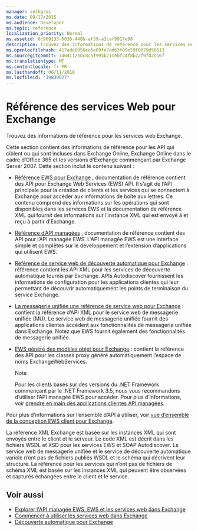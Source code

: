 ```yaml
---
manager: sethgros
ms.date: 09/17/2015
ms.audience: Developer
ms.topic: reference
localization_priority: Normal
ms.assetid: 6c969133-6036-448b-af39-a3caf9917e98
description: Trouvez des informations de référence pour les services web Exchange.
ms.openlocfilehash: 417ade6956ee5e09fe7ad63f09e59f0079d58613
ms.sourcegitcommit: 34041125dc8c5f993b21cebfc4f8b72f0fd2cb6f
ms.translationtype: MT
ms.contentlocale: fr-FR
ms.lasthandoff: 06/11/2018
ms.locfileid: "19839027"
---
```

# <a name="web-services-reference-for-exchange"></a>Référence des services Web pour Exchange

Trouvez des informations de référence pour les services web Exchange.
  
Cette section contient des informations de référence pour les API qui ciblent ou qui sont incluses dans Exchange Online, Exchange Online dans le cadre d’Office 365 et les versions d’Exchange commençant par Exchange Server 2007. Cette section inclut le contenu suivant :
  
- [Référence EWS pour Exchange](ews-reference-for-exchange.md) , documentation de référence contient des API pour Exchange Web Services (EWS) API. Il s’agit de l’API principale pour la création de clients et les services qui se connectent à Exchange pour accéder aux informations de boîte aux lettres. Ce contenu comprend des informations sur les opérations qui sont disponibles dans les services EWS et la documentation de référence XML qui fournit des informations sur l’instance XML qui est envoyé à et reçu à partir d’Exchange. 
    
- [Référence d’API managées](http://msdn.microsoft.com/library/c6ca36f4-a67c-4e3c-aae7-9ead7b704e15%28Office.15%29.aspx) , documentation de référence contient des API pour l’API managée EWS. L’API managée EWS est une interface simple et complètes sur le développement et l’extension d’applications qui utilisent EWS. 
    
- [Référence de service web de découverte automatique pour Exchange](autodiscover-web-service-reference-for-exchange.md) : référence contient les API XML pour les services de découverte automatique fournis par Exchange. APIs Autodiscover fournissent les informations de configuration pour les applications clientes qui leur permettant de découvrir automatiquement les points de terminaison du service Exchange. 
    
- [La messagerie unifiée une référence de service web pour Exchange](unified-messaging-web-service-reference-for-exchange.md) : contient la référence d’API XML pour le service web de messagerie unifiée (MU). Le service web de messagerie unifiée fournit des applications clientes accèdent aux fonctionnalités de messagerie unifiée dans Exchange. Notez que EWS fournit également des fonctionnalités de messagerie unifiée. 
    
- [EWS généré des modèles objet pour Exchange](http://msdn.microsoft.com/library/67d7d831-9c53-46da-80e4-18f562e71284%28Office.15%29.aspx) : contient la référence des API pour les classes proxy généré automatiquement l’espace de noms ExchangeWebServices. 
    
    > [!NOTE]
    > Pour les clients basés sur des versions du .NET Framework commençant par le .NET Framework 3.5, nous vous recommandons d’utiliser l’API managée EWS pour accéder. Pour plus d’informations, voir [prendre en main des applications clientes API managées](http://msdn.microsoft.com/library/c2267733-6f4f-49e5-9614-1e4a24c3af1a%28Office.15%29.aspx). 
  
Pour plus d’informations sur l’ensemble d’API à utiliser, voir [vue d’ensemble de la conception EWS client pour Exchange](http://msdn.microsoft.com/library/b26f67aa-7c66-4d7d-98b3-746f26ab37f4%28Office.15%29.aspx).
  
La référence XML Exchange est basée sur les instances XML qui sont envoyés entre le client et le serveur. Le code XML est décrit dans les fichiers WSDL et XSD pour les services EWS et SOAP Autodiscover. Le service web de messagerie unifiée et le service de découverte automatique variole n’ont pas de fichiers publiés WSDL et le schéma qui décrivent leur structure. La référence pour les services qui n’ont pas de fichiers de schéma XML est basée sur les instances XML qui peuvent être observées et capturés échangées entre le client et le service.
  
## <a name="see-also"></a>Voir aussi

- [Explorer l'API managée EWS, EWS et les services web dans Exchange](../exchange-web-services/explore-the-ews-managed-api-ews-and-web-services-in-exchange.md)
- [Commencer à utiliser les services web dans Exchange](../exchange-web-services/start-using-web-services-in-exchange.md)
- [Découverte automatique pour Exchange](../exchange-web-services/autodiscover-for-exchange.md)
    

